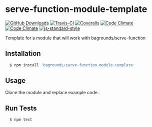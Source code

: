 # serve-function-module-template

[![GitHub Downloads][github-img]][github-url]
[![Travis-CI][travis-img]][travis-url]
[![Coveralls][coveralls-img]][coveralls-url]
[![Code Climate][codeclimate-img]][codeclimate-url]
[![Code Climate][codeclimate-issues-img]][codeclimate-issues-url]
[![js-standard-style][standard-img]][standard-url]


Template for a module that will work with bagrounds/serve-function

## Installation

``` bash
  $ npm install 'bagrounds/serve-function-module-template'
```

## Usage
Clone the module and replace example code.


## Run Tests
``` bash
  $ npm test
```


[standard-img]: https://img.shields.io/badge/code%20style-standard-brightgreen.svg
[standard-url]: http://standardjs.com/

[github-img]: https://img.shields.io/github/downloads/bagrounds/serve-function-module-template/total.svg
[github-url]: https://github.com/bagrounds/serve-function-module-template

[travis-img]: https://img.shields.io/travis/bagrounds/serve-function-module-template/master.svg
[travis-url]: https://travis-ci.org/bagrounds/serve-function-module-template

[coveralls-img]: https://coveralls.io/repos/github/bagrounds/serve-function-module-template/badge.svg?branch=master
[coveralls-url]: https://coveralls.io/github/bagrounds/serve-function-module-template?branch=master

[codeclimate-img]: https://codeclimate.com/github/bagrounds/serve-function-module-template/badges/gpa.svg
[codeclimate-url]: https://codeclimate.com/github/bagrounds/serve-function-module-template

[codeclimate-issues-img]: https://codeclimate.com/github/bagrounds/serve-function-module-template/badges/issue_count.svg
[codeclimate-issues-url]: https://codeclimate.com/github/bagrounds/serve-function-module-template/issues
